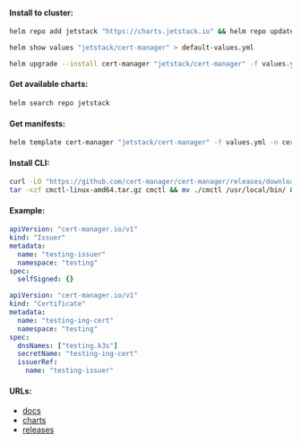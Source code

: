 #### Install to cluster:
```bash
helm repo add jetstack "https://charts.jetstack.io" && helm repo update
```
```bash
helm show values "jetstack/cert-manager" > default-values.yml
```
```bash
helm upgrade --install cert-manager "jetstack/cert-manager" -f values.yml -n cert-manager --create-namespace
```

#### Get available charts:
```bash
helm search repo jetstack
```

#### Get manifests:
```bash
helm template cert-manager "jetstack/cert-manager" -f values.yml -n cert-manager > manifests.yml
```

#### Install CLI:
```bash
curl -LO "https://github.com/cert-manager/cert-manager/releases/download/v${version}/cmctl-linux-amd64.tar.gz" && \
tar -xzf cmctl-linux-amd64.tar.gz cmctl && mv ./cmctl /usr/local/bin/ && rm -f cmctl-linux-amd64.tar.gz
```

#### Example:
```yaml
apiVersion: "cert-manager.io/v1"
kind: "Issuer"
metadata:
  name: "testing-issuer"
  namespace: "testing"
spec:
  selfSigned: {}
```
```yaml
apiVersion: "cert-manager.io/v1"
kind: "Certificate"
metadata:
  name: "testing-ing-cert"
  namespace: "testing"
spec:
  dnsNames: ["testing.k3s"]
  secretName: "testing-ing-cert"
  issuerRef:
    name: "testing-issuer"
```

#### URLs:
- [docs](https://cert-manager.io/docs/)
- [charts](https://artifacthub.io/packages/helm/cert-manager/cert-manager)
- [releases](https://github.com/cert-manager/cert-manager/releases)
